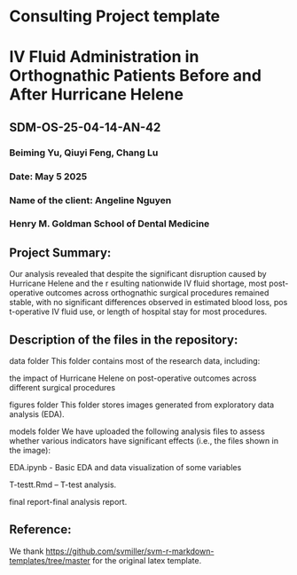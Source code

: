 # Consulting Project template 
# IV Fluid Administration in Orthognathic Patients Before and After Hurricane Helene
## SDM-OS-25-04-14-AN-42

###  Beiming Yu, Qiuyi Feng, Chang Lu

### Date: May 5 2025
### Name of the client: Angeline Nguyen
### Henry M. Goldman School of Dental Medicine

## Project Summary: 
Our analysis revealed that despite the significant disruption caused by Hurricane Helene and the r
esulting nationwide IV fluid shortage, most post-operative outcomes across orthognathic surgical 
procedures remained stable, with no significant differences observed in estimated blood loss, pos
t-operative IV fluid use, or length of hospital stay for most procedures.

## Description of the files in the repository:
data folder
This folder contains most of the research data, including:

the impact of Hurricane Helene on post-operative outcomes across different surgical procedures

figures folder
This folder stores images generated from exploratory data analysis (EDA).

models folder
We have uploaded the following analysis files to assess whether various indicators have significant effects (i.e., the files shown in the image):

EDA.ipynb - Basic EDA and data visualization of some variables

T-testt.Rmd – T-test analysis.


final report-final analysis report.



## Reference:

We thank https://github.com/svmiller/svm-r-markdown-templates/tree/master for the original latex template.

